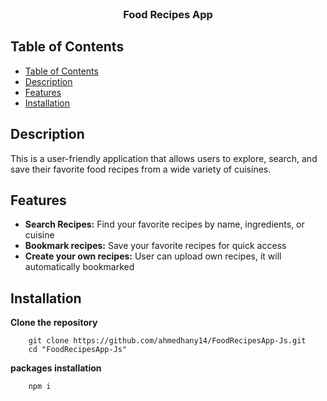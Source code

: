 <br />
<p align="center">

  <h3 align="center">Food Recipes App</h3>
</p>


## Table of Contents

- [Table of Contents](#table-of-contents)
- [Description](#description)
- [Features](#features)
- [Installation](#installation)

## Description

This is a user-friendly application that allows users to explore, search, and save their favorite food recipes from a wide variety of cuisines.

## Features

* **Search Recipes:** Find your favorite recipes by name, ingredients, or cuisine
* **Bookmark recipes:** Save your favorite recipes for quick access
* **Create your own recipes:** User can upload own recipes, it will automatically bookmarked

## Installation

**Clone the repository**

        git clone https://github.com/ahmedhany14/FoodRecipesApp-Js.git
        cd "FoodRecipesApp-Js"

**packages installation**

        npm i
